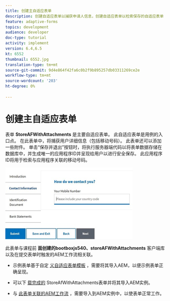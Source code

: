 ```yaml
---
title: 创建主自适应表单
description: 创建自适应表单以捕获申请人信息，创建自适应表单以检索保存的自适应表单
feature: adaptive-forms
topics: development
audience: developer
doc-type: tutorial
activity: implement
version: 6.4,6.5
kt: 6552
thumbnail: 6552.jpg
translation-type: tm+mt
source-git-commit: 9d4e864f42fa6c0b2f9b895257db03311269ce2e
workflow-type: tm+mt
source-wordcount: '203'
ht-degree: 0%

---
```



# 创建主自适应表单

表单 **StoreAFWithAttachments** 是主要自适应表单。 此自适应表单是用例的入口点。 在此表单中，将捕获用户详细信息（包括移动号码）。 此表单还可以添加一些附件。 单击“保存并退出”按钮时，将执行服务器端代码以将表单数据存储在数据库中，并生成唯一的应用程序ID并呈现给用户以进行安全保存。 此应用程序ID将用于检索与应用程序关联的移动号码。

![主要应用程序表单](assets/6552.JPG)

此表单与课程前 **面创建的bootboxjs540、storeAFWithAttachments** 客户端库以及在提交表单时触发的AEM工作流相关联。


* 示例表单基于自定 [义自适应表单模板](assets/custom-template-with-page-component.zip) ，需要将其导入AEM，以便示例表单正确呈现。

* 可以下 [载完成的](assets/store-af-with-attachments-form.zip) StoreAfWithAttachments表单并将其导入AEM实例。

* 与 [此表单关联的AEM工作流](assets/workflow-model-store-af-with-attachments.zip) ，需要导入到AEM实例中，以使表单正常工作。



